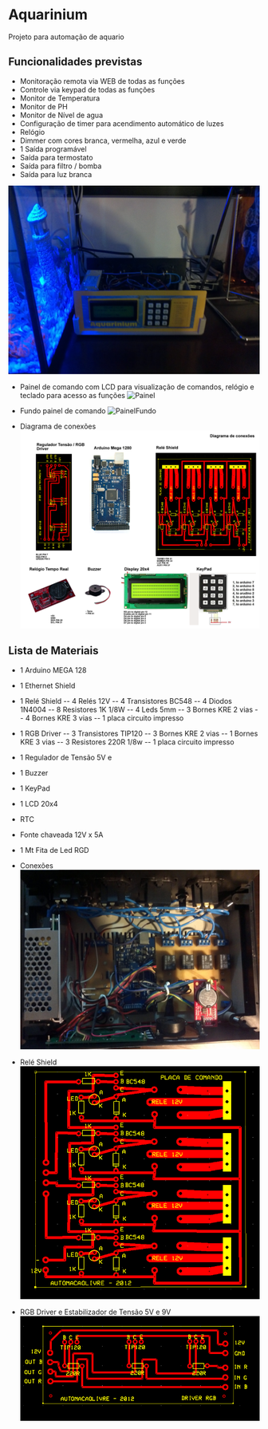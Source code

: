 # Aquarinium

Projeto para automação de aquario

## Funcionalidades previstas
- Monitoração remota via WEB de todas as funções 
- Controle via keypad de todas as funções
- Monitor de Temperatura
- Monitor de PH
- Monitor de Nível de agua
- Configuração de timer para acendimento automático de luzes
- Relógio
- Dimmer com cores branca, vermelha, azul e verde
- 1 Saída programável
- Saída para termostato
- Saída para filtro / bomba
- Saída para luz branca


![Front](https://github.com/sergiomokshin/Aquarinium/blob/master/fotos/front.jpg?raw=true)

- Painel de comando com LCD para visualização de comandos, relógio e teclado para acesso as funções
![Painel](https://github.com/sergiomokshin/Aquarinium/blob/master/projeto/frente_controlador_v3.png?raw=true)

- Fundo painel de comando
![PainelFundo](https://github.com/sergiomokshin/Aquarinium/blob/master/projeto/fundo_controlador_v3.png?raw=true)


- Diagrama de conexões
![Conexoes](https://github.com/sergiomokshin/Aquarinium/blob/master/projeto/projeto.png?raw=true)

## Lista de Materiais
- 1 Arduino MEGA 128
- 1 Ethernet Shield
- 1 Relé Shield
-- 4 Relés 12V
-- 4 Transistores BC548
-- 4 Diodos 1N4004
-- 8 Resistores 1K 1/8W
-- 4 Leds 5mm
-- 3 Bornes KRE 2 vias
-- 4 Bornes KRE 3 vias
-- 1 placa circuito impresso
- 1 RGB Driver
-- 3 Transistores TIP120
-- 3 Bornes KRE 2 vias
-- 1 Bornes KRE 3 vias
-- 3 Resistores 220R 1/8w
-- 1 placa circuito impresso
- 1 Regulador de Tensão 5V e 
- 1 Buzzer
- 1 KeyPad
- 1 LCD 20x4
- RTC 
- Fonte chaveada 12V x 5A
- 1 Mt Fita de Led RGD

- Conexões
![Conexoes](https://github.com/sergiomokshin/Aquarinium/blob/master/fotos/circuito.jpg?raw=true)

- Relé Shield
![Conexoes](https://github.com/sergiomokshin/Aquarinium/blob/master/pcb_files/rele_shield.png?raw=true)

- RGB Driver e Estabilizador de Tensão 5V e 9V
![Conexoes](https://github.com/sergiomokshin/Aquarinium/blob/master/pcb_files/driver_rgb.png?raw=true)
